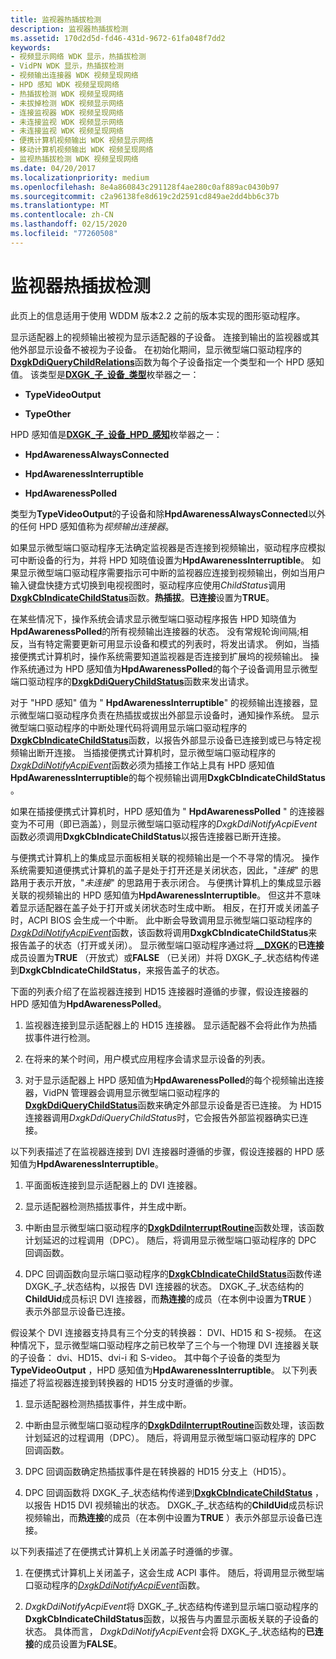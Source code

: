 ```yaml
---
title: 监视器热插拔检测
description: 监视器热插拔检测
ms.assetid: 170d2d5d-fd46-431d-9672-61fa048f7dd2
keywords:
- 视频显示网络 WDK 显示，热插拔检测
- VidPN WDK 显示，热插拔检测
- 视频输出连接器 WDK 视频呈现网络
- HPD 感知 WDK 视频呈现网络
- 热插拔检测 WDK 视频呈现网络
- 未拔掉检测 WDK 视频显示网络
- 连接监视器 WDK 视频呈现网络
- 未连接监视 WDK 视频显示网络
- 未连接监视 WDK 视频呈现网络
- 便携计算机视频输出 WDK 视频显示网络
- 移动计算机视频输出 WDK 视频呈现网络
- 监视热插拔检测 WDK 视频呈现网络
ms.date: 04/20/2017
ms.localizationpriority: medium
ms.openlocfilehash: 8e4a860843c291128f4ae280c0af889ac0430b97
ms.sourcegitcommit: c2a96138fe8d619c2d2591cd849ae2dd4bb6c37b
ms.translationtype: MT
ms.contentlocale: zh-CN
ms.lasthandoff: 02/15/2020
ms.locfileid: "77260508"
---
```

# <a name="monitor-hot-plug-detection"></a>监视器热插拔检测

此页上的信息适用于使用 WDDM 版本2.2 之前的版本实现的图形驱动程序。

显示适配器上的视频输出被视为显示适配器的子设备。 连接到输出的监视器或其他外部显示设备不被视为子设备。 在初始化期间，显示微型端口驱动程序的[**DxgkDdiQueryChildRelations**](https://docs.microsoft.com/windows-hardware/drivers/ddi/dispmprt/nc-dispmprt-dxgkddi_query_child_relations)函数为每个子设备指定一个类型和一个 HPD 感知值。 该类型是[**DXGK\_子\_设备\_类型**](https://docs.microsoft.com/windows-hardware/drivers/ddi/dispmprt/ne-dispmprt-_dxgk_child_device_type)枚举器之一：

-   **TypeVideoOutput**

-   **TypeOther**

HPD 感知值是[**DXGK\_子\_设备\_HPD\_感知**](https://docs.microsoft.com/windows-hardware/drivers/ddi/d3dkmdt/ne-d3dkmdt-_dxgk_child_device_hpd_awareness)枚举器之一：

-   **HpdAwarenessAlwaysConnected**

-   **HpdAwarenessInterruptible**

-   **HpdAwarenessPolled**

类型为**TypeVideoOutput**的子设备和除**HpdAwarenessAlwaysConnected**以外的任何 HPD 感知值称为*视频输出连接器*。

如果显示微型端口驱动程序无法确定监视器是否连接到视频输出，驱动程序应模拟可中断设备的行为，并将 HPD 知晓值设置为**HpdAwarenessInterruptible**。 如果显示微型端口驱动程序需要指示可中断的监视器应连接到视频输出，例如当用户输入键盘快捷方式切换到电视视图时，驱动程序应使用*ChildStatus*调用[**DxgkCbIndicateChildStatus**](https://docs.microsoft.com/windows-hardware/drivers/ddi/dispmprt/nc-dispmprt-dxgkcb_indicate_child_status)函数。**热插拔**。**已连接**设置为**TRUE**。

在某些情况下，操作系统会请求显示微型端口驱动程序报告 HPD 知晓值为**HpdAwarenessPolled**的所有视频输出连接器的状态。 没有常规轮询间隔;相反，当有特定需要更新可用显示设备和模式的列表时，将发出请求。 例如，当插接便携式计算机时，操作系统需要知道监视器是否连接到扩展坞的视频输出。 操作系统通过为 HPD 感知值为**HpdAwarenessPolled**的每个子设备调用显示微型端口驱动程序的[**DxgkDdiQueryChildStatus**](https://docs.microsoft.com/windows-hardware/drivers/ddi/dispmprt/nc-dispmprt-dxgkddi_query_child_status)函数来发出请求。

对于 "HPD 感知" 值为 " **HpdAwarenessInterruptible**" 的视频输出连接器，显示微型端口驱动程序负责在热插拔或拔出外部显示设备时，通知操作系统。 显示微型端口驱动程序的中断处理代码将调用显示端口驱动程序的[**DxgkCbIndicateChildStatus**](https://docs.microsoft.com/windows-hardware/drivers/ddi/dispmprt/nc-dispmprt-dxgkcb_indicate_child_status)函数，以报告外部显示设备已连接到或已与特定视频输出断开连接。 当插接便携式计算机时，显示微型端口驱动程序的[*DxgkDdiNotifyAcpiEvent*](https://docs.microsoft.com/windows-hardware/drivers/ddi/dispmprt/nc-dispmprt-dxgkddi_notify_acpi_event)函数必须为插接工作站上具有 HPD 感知值**HpdAwarenessInterruptible**的每个视频输出调用**DxgkCbIndicateChildStatus** 。

如果在插接便携式计算机时，HPD 感知值为 " **HpdAwarenessPolled** " 的连接器变为不可用（即已涵盖），则显示微型端口驱动程序的*DxgkDdiNotifyAcpiEvent*函数必须调用**DxgkCbIndicateChildStatus**以报告连接器已断开连接。

与便携式计算机上的集成显示面板相关联的视频输出是一个不寻常的情况。 操作系统需要知道便携式计算机的盖子是处于打开还是关闭状态，因此，"*连接*" 的思路用于表示开放，"*未连接*" 的思路用于表示闭合。 与便携计算机上的集成显示器关联的视频输出的 HPD 感知值为**HpdAwarenessInterruptible**。 但这并不意味着显示适配器在盖子处于打开或关闭状态时生成中断。 相反，在打开或关闭盖子时，ACPI BIOS 会生成一个中断。 此中断会导致调用显示微型端口驱动程序的[*DxgkDdiNotifyAcpiEvent*](https://docs.microsoft.com/windows-hardware/drivers/ddi/dispmprt/nc-dispmprt-dxgkddi_notify_acpi_event)函数，该函数将调用**DxgkCbIndicateChildStatus**来报告盖子的状态（打开或关闭）。 显示微型端口驱动程序通过将[ **\_\_DXGK**](https://docs.microsoft.com/windows-hardware/drivers/ddi/dispmprt/ns-dispmprt-_dxgk_child_status)的**已连接**成员设置为**TRUE** （开放式）或**FALSE** （已关闭）并将 DXGK\_子\_状态结构传递到**DxgkCbIndicateChildStatus**，来报告盖子的状态。

下面的列表介绍了在监视器连接到 HD15 连接器时遵循的步骤，假设连接器的 HPD 感知值为**HpdAwarenessPolled**。

1.  监视器连接到显示适配器上的 HD15 连接器。 显示适配器不会将此作为热插拔事件进行检测。

2.  在将来的某个时间，用户模式应用程序会请求显示设备的列表。

3.  对于显示适配器上 HPD 感知值为**HpdAwarenessPolled**的每个视频输出连接器，VidPN 管理器会调用显示微型端口驱动程序的[**DxgkDdiQueryChildStatus**](https://docs.microsoft.com/windows-hardware/drivers/ddi/dispmprt/nc-dispmprt-dxgkddi_query_child_status)函数来确定外部显示设备是否已连接。 为 HD15 连接器调用*DxgkDdiQueryChildStatus*时，它会报告外部监视器确实已连接。

以下列表描述了在监视器连接到 DVI 连接器时遵循的步骤，假设连接器的 HPD 感知值为**HpdAwarenessInterruptible**。

1.  平面面板连接到显示适配器上的 DVI 连接器。

2.  显示适配器检测热插拔事件，并生成中断。

3.  中断由显示微型端口驱动程序的[**DxgkDdiInterruptRoutine**](https://docs.microsoft.com/windows-hardware/drivers/ddi/dispmprt/nc-dispmprt-dxgkddi_interrupt_routine)函数处理，该函数计划延迟的过程调用（DPC）。 随后，将调用显示微型端口驱动程序的 DPC 回调函数。

4.  DPC 回调函数向显示端口驱动程序的[**DxgkCbIndicateChildStatus**](https://docs.microsoft.com/windows-hardware/drivers/ddi/dispmprt/nc-dispmprt-dxgkcb_indicate_child_status)函数传递 DXGK\_子\_状态结构，以报告 DVI 连接器的状态。 DXGK\_子\_状态结构的**ChildUid**成员标识 DVI 连接器，而**热连接**的成员（在本例中设置为**TRUE** ）表示外部显示设备已连接。

假设某个 DVI 连接器支持具有三个分支的转换器： DVI、HD15 和 S-视频。 在这种情况下，显示微型端口驱动程序之前已枚举了三个与一个物理 DVI 连接器关联的子设备： dvi、HD15、dvi-i 和 S-video。 其中每个子设备的类型为**TypeVideoOutput** ，HPD 感知值为**HpdAwarenessInterruptible**。 以下列表描述了将监视器连接到转换器的 HD15 分支时遵循的步骤。

1.  显示适配器检测热插拔事件，并生成中断。

2.  中断由显示微型端口驱动程序的[**DxgkDdiInterruptRoutine**](https://docs.microsoft.com/windows-hardware/drivers/ddi/dispmprt/nc-dispmprt-dxgkddi_interrupt_routine)函数处理，该函数计划延迟的过程调用（DPC）。 随后，将调用显示微型端口驱动程序的 DPC 回调函数。

3.  DPC 回调函数确定热插拔事件是在转换器的 HD15 分支上（HD15）。

4.  DPC 回调函数将 DXGK\_子\_状态结构传递到[**DxgkCbIndicateChildStatus**](https://docs.microsoft.com/windows-hardware/drivers/ddi/dispmprt/nc-dispmprt-dxgkcb_indicate_child_status) ，以报告 HD15 DVI 视频输出的状态。 DXGK\_子\_状态结构的**ChildUid**成员标识视频输出，而**热连接**的成员（在本例中设置为**TRUE** ）表示外部显示设备已连接。

以下列表描述了在便携式计算机上关闭盖子时遵循的步骤。

1.  在便携式计算机上关闭盖子，这会生成 ACPI 事件。 随后，将调用显示微型端口驱动程序的[*DxgkDdiNotifyAcpiEvent*](https://docs.microsoft.com/windows-hardware/drivers/ddi/dispmprt/nc-dispmprt-dxgkddi_notify_acpi_event)函数。

2.  *DxgkDdiNotifyAcpiEvent*将 DXGK\_子\_状态结构传递到显示端口驱动程序的**DxgkCbIndicateChildStatus**函数，以报告与内置显示面板关联的子设备的状态。 具体而言， *DxgkDdiNotifyAcpiEvent*会将 DXGK\_子\_状态结构的**已连接**的成员设置为**FALSE**。

 

 





